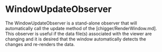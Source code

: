 # WindowUpdateObserver

The WindowUpdateObserver is a stand-alone observer that will automatically call the update method
of the [chigger/RenderWindow.md]. This observer is useful if the data file(s) associated with the
viewer are changing and it is desired that the window automatically detects the changes and
re-renders the data.
